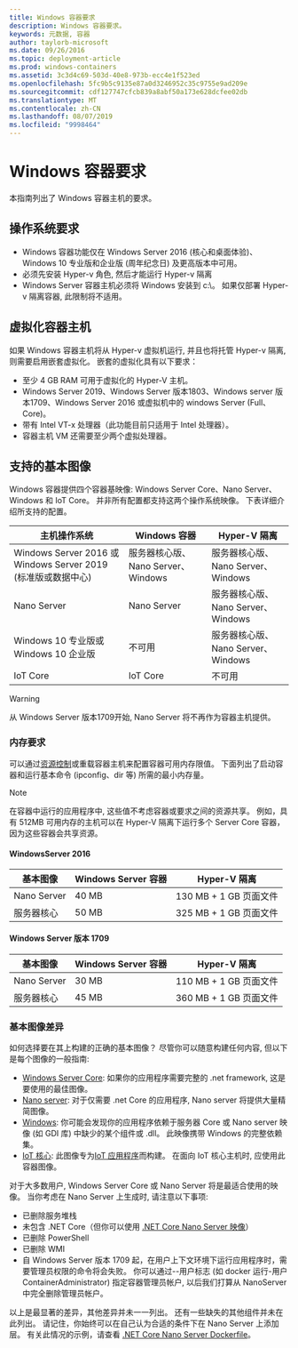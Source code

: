 ```yaml
---
title: Windows 容器要求
description: Windows 容器要求。
keywords: 元数据, 容器
author: taylorb-microsoft
ms.date: 09/26/2016
ms.topic: deployment-article
ms.prod: windows-containers
ms.assetid: 3c3d4c69-503d-40e8-973b-ecc4e1f523ed
ms.openlocfilehash: 5fc9b5c9135e87a0d3246952c35c9755e9ad209e
ms.sourcegitcommit: cdf127747cfcb839a8abf50a173e628dcfee02db
ms.translationtype: MT
ms.contentlocale: zh-CN
ms.lasthandoff: 08/07/2019
ms.locfileid: "9998464"
---
```

# <a name="windows-container-requirements"></a>Windows 容器要求

本指南列出了 Windows 容器主机的要求。

## <a name="os-requirements"></a>操作系统要求

- Windows 容器功能仅在 Windows Server 2016 (核心和桌面体验)、Windows 10 专业版和企业版 (周年纪念日) 及更高版本中可用。
- 必须先安装 Hyper-v 角色, 然后才能运行 Hyper-v 隔离
- Windows Server 容器主机必须将 Windows 安装到 c:\。 如果仅部署 Hyper-v 隔离容器, 此限制将不适用。

## <a name="virtualized-container-hosts"></a>虚拟化容器主机

如果 Windows 容器主机将从 Hyper-v 虚拟机运行, 并且也将托管 Hyper-v 隔离, 则需要启用嵌套虚拟化。 嵌套的虚拟化具有以下要求：

- 至少 4 GB RAM 可用于虚拟化的 Hyper-V 主机。
- Windows Server 2019、Windows Server 版本1803、Windows server 版本1709、Windows Server 2016 或虚拟机中的 windows Server (Full、Core)。
- 带有 Intel VT-x 处理器（此功能目前只适用于 Intel 处理器）。
- 容器主机 VM 还需要至少两个虚拟处理器。

## <a name="supported-base-images"></a>支持的基本图像

Windows 容器提供四个容器基映像: Windows Server Core、Nano Server、Windows 和 IoT Core。 并非所有配置都支持这两个操作系统映像。 下表详细介绍所支持的配置。

|主机操作系统|Windows 容器|Hyper-V 隔离|
|---------------------|-----------------|-----------------|
|Windows Server 2016 或 Windows Server 2019 (标准版或数据中心)|服务器核心版、Nano Server、Windows|服务器核心版、Nano Server、Windows|
|Nano Server|Nano Server|服务器核心版、Nano Server、Windows|
|Windows 10 专业版或 Windows 10 企业版|不可用|服务器核心版、Nano Server、Windows|
|IoT Core|IoT Core|不可用|

> [!WARNING]  
> 从 Windows Server 版本1709开始, Nano Server 将不再作为容器主机提供。

### <a name="memory-requirements"></a>内存要求

可以通过[资源控制](https://docs.microsoft.com/virtualization/windowscontainers/manage-containers/resource-controls)或重载容器主机来配置容器可用内存限值。  下面列出了启动容器和运行基本命令 (ipconfig、dir 等) 所需的最小内存量。

>[!NOTE]
>在容器中运行的应用程序中, 这些值不考虑容器或要求之间的资源共享。  例如，具有 512MB 可用内存的主机可以在 Hyper-V 隔离下运行多个 Server Core 容器，因为这些容器会共享资源。

#### <a name="windows-server-2016"></a>WindowsServer 2016

| 基本图像  | Windows Server 容器 | Hyper-V 隔离    |
| ----------- | ------------------------ | -------------------- |
| Nano Server | 40 MB                     | 130 MB + 1 GB 页面文件 |
| 服务器核心 | 50 MB                     | 325 MB + 1 GB 页面文件 |

#### <a name="windows-server-version-1709"></a>Windows Server 版本 1709

| 基本图像  | Windows Server 容器 | Hyper-V 隔离    |
| ----------- | ------------------------ | -------------------- |
| Nano Server | 30 MB                     | 110 MB + 1 GB 页面文件 |
| 服务器核心 | 45 MB                     | 360 MB + 1 GB 页面文件 |

### <a name="base-image-differences"></a>基本图像差异

如何选择要在其上构建的正确的基本图像？ 尽管你可以随意构建任何内容, 但以下是每个图像的一般指南:

- [Windows Server Core](https://hub.docker.com/_/microsoft-windows-servercore): 如果你的应用程序需要完整的 .net framework, 这是要使用的最佳图像。
- [Nano server](https://hub.docker.com/_/microsoft-windows-nanoserver): 对于仅需要 .net Core 的应用程序, Nano server 将提供大量精简图像。
- [Windows](https://hub.docker.com/_/microsoft-windowsfamily-windows): 你可能会发现你的应用程序依赖于服务器 Core 或 Nano server 映像 (如 GDI 库) 中缺少的某个组件或 .dll。 此映像携带 Windows 的完整依赖集。
- [IoT 核心](https://hub.docker.com/_/microsoft-windows-iotcore): 此图像专为[IoT 应用程序](https://developer.microsoft.com/windows/iot)而构建。 在面向 IoT 核心主机时, 应使用此容器图像。

对于大多数用户, Windows Server Core 或 Nano Server 将是最适合使用的映像。 当你考虑在 Nano Server 上生成时, 请注意以下事项:

- 已删除服务堆栈
- 未包含 .NET Core（但你可以使用 [.NET Core Nano Server 映像](https://hub.docker.com/r/microsoft/dotnet/)）
- 已删除 PowerShell
- 已删除 WMI
- 自 Windows Server 版本 1709 起，在用户上下文环境下运行应用程序时，需要管理员权限的命令将会失败。 你可以通过--用户标志 (如 docker 运行-用户 ContainerAdministrator) 指定容器管理员帐户, 以后我们打算从 NanoServer 中完全删除管理员帐户。

以上是最显著的差异，其他差异并未一一列出。 还有一些缺失的其他组件并未在此列出。 请记住，你始终可以在自己认为合适的条件下在 Nano Server 上添加层。 有关此情况的示例，请查看 [.NET Core Nano Server Dockerfile](https://github.com/dotnet/dotnet-docker/blob/master/2.1/sdk/nanoserver-1803/amd64/Dockerfile)。